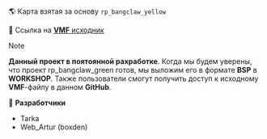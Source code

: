 🌎 Карта взятая за основу `rp_bangclaw_yellow`

🔮 Ссылка на [**VMF** исходник](https://github.com/YaroslavTarka/rp_bangclaw.vmf-fix-)

> [!NOTE]
**Данный проект в поятоянной рахработке**.
Когда мы будем уверены, что проект rp_bangclaw_green готов, мы выложим его в формате **BSP** в **WORKSHOP**.
Также пользователи смогут получить доступ к исходному **VMF**-файлу в данном **GitHub**.

🔗 **Разработчики**
- Tarka
- Web_Artur (boxden)